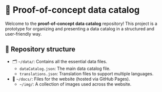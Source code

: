 # 🌟 Proof-of-concept data catalog

Welcome to the **proof-of-concept data catalog** repository! This project is a prototype for organizing and presenting a data catalog in a structured and user-friendly way.

## 📁 Repository structure

- 🗂️ `~/data/`: Contains all the essential data files.
  - `dataCatalog.json`: The main data catalog file.  
  - `translations.json`: Translation files to support multiple languages.
- 📄 `~/docs/`: Files for the website (hosted via GitHub Pages).
  - `~/img/`: A collection of images used across the website.